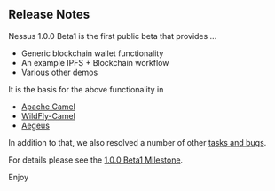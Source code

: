 Release Notes
-------------------

Nessus 1.0.0 Beta1 is the first public beta that provides ...

* Generic blockchain wallet functionality
* An example IPFS + Blockchain workflow
* Various other demos 

It is the basis for the above functionality in 

* [Apache Camel](http://camel.apache.org/)
* [WildFly-Camel](http://wildfly-extras.github.io/wildfly-camel/) 
* [Aegeus](https://aegeus.io/) 

In addition to that, we also resolved a number of other [tasks and bugs](https://github.com/tdiesler/nessus/blob/master/docs/Changelog.md).

For details please see the [1.0.0 Beta1 Milestone](https://github.com/tdiesler/nessus/issues?q=milestone%3A%221.0.0+Beta1%22).

Enjoy

